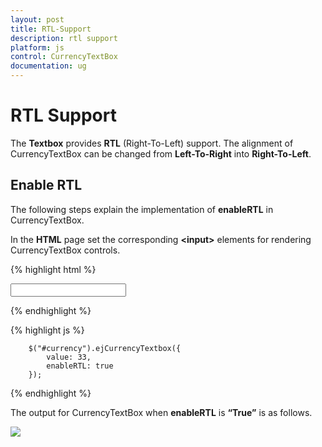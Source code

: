 ```yaml
---
layout: post
title: RTL-Support
description: rtl support
platform: js
control: CurrencyTextBox  
documentation: ug
---
```


# RTL Support

The **Textbox** provides **RTL** (Right-To-Left) support. The alignment of CurrencyTextBox can be changed from **Left-To-Right** into **Right-To-Left**.

## Enable RTL

The following steps explain the implementation of **enableRTL** in CurrencyTextBox.

In the **HTML** page set the corresponding **&lt;input&gt;** elements for rendering CurrencyTextBox controls.


{% highlight html %}

<input id="currency" type="text" />
	
{% endhighlight %}

{% highlight js %}

 
	    $("#currency").ejCurrencyTextbox({
            value: 33,
            enableRTL: true
        }); 

{% endhighlight %}


The output for CurrencyTextBox when **enableRTL** is **“True”** is as follows. 

![]("/js/Currency/RTL-Support_images/RTL-Support_img1.png") 

